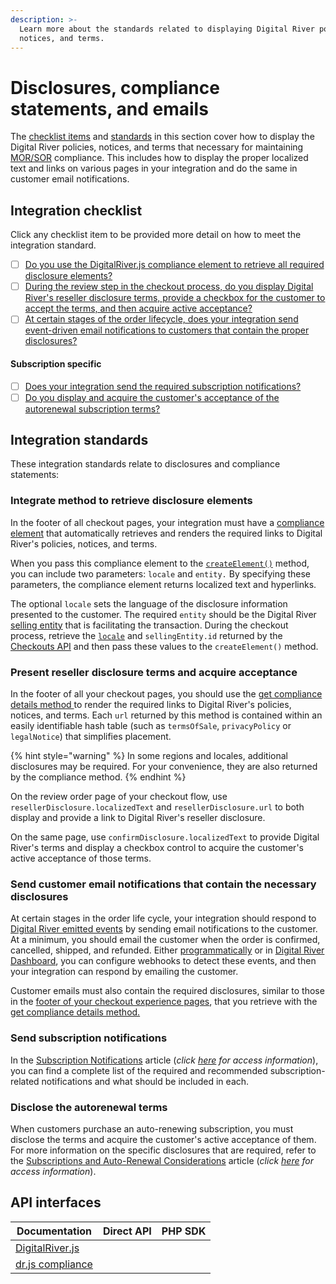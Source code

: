 ```yaml
---
description: >-
  Learn more about the standards related to displaying Digital River policies,
  notices, and terms.
---
```


# Disclosures, compliance statements, and emails

The [checklist items](disclosures-compliance-statements-and-emails.md#integration-checklist) and [standards](disclosures-compliance-statements-and-emails.md#integration-standards) in this section cover how to display the Digital River policies, notices, and terms that necessary for maintaining [MOR/SOR](../../glossary.md#merchant-of-record-seller-of-record-mor-sor) compliance. This includes how to display the proper localized text and links on various pages in your integration and do the same in customer email notifications.

## Integration checklist

Click any checklist item to be provided more detail on how to meet the integration standard.

* [ ] [Do you use the DigitalRiver.js compliance element to retrieve all required disclosure elements?](disclosures-compliance-statements-and-emails.md#integrate-method-to-retrieve-disclosure-elements)
* [ ] [During the review step in the checkout process, do you display Digital River's reseller disclosure terms, provide a checkbox for the customer to accept the terms, and then acquire active acceptance?](disclosures-compliance-statements-and-emails.md#present-reseller-disclosure-terms-and-acquire-acceptance)
* [ ] [At certain stages of the order lifecycle, does your integration send event-driven email notifications to customers that contain the proper disclosures?](disclosures-compliance-statements-and-emails.md#send-customer-email-notifications-that-contain-the-necessary-disclosures)

#### Subscription specific

* [ ] [Does your integration send the required subscription notifications?](disclosures-compliance-statements-and-emails.md#send-subscription-notifications)
* [ ] [Do you display and acquire the customer's acceptance of the autorenewal subscription terms?](disclosures-compliance-statements-and-emails.md#disclose-the-autorenewal-terms)

## Integration standards

These integration standards relate to disclosures and compliance statements:

### Integrate method to retrieve disclosure elements

In the footer of all checkout pages, your integration must have a [compliance element](../../../developer-resources/reference/elements/compliance-elements.md) that automatically retrieves and renders the required links to Digital River's policies, notices, and terms.

When you pass this compliance element to the [`createElement()`](../../../payments/payment-integrations-1/digitalriver.js/reference/digitalriver-object.md#creating-elements) method, you can include two parameters: `locale` and `entity.` By specifying these parameters, the compliance element returns localized text and hyperlinks.

The optional `locale` sets the language of the disclosure information presented to the customer. The required `entity` should be the Digital River [selling entity](../../../integration-options/checkouts/creating-checkouts/selling-entities.md) that is facilitating the transaction. During the checkout process, retrieve the [`locale`](../../../integration-options/checkouts/creating-checkouts/designating-a-locale.md) and `sellingEntity.id` returned by the [Checkouts API](https://www.digitalriver.com/docs/digital-river-api-reference/#tag/Checkouts) and then pass these values to the `createElement()` method.

### Present reseller disclosure terms and acquire acceptance

In the footer of all your checkout pages, you should use the [get compliance details method ](../../../payments/payment-integrations-1/digitalriver.js/reference/digitalriver-object.md#digitalriver-compliance-getdetails-businessentitycode-locale)to render the required links to Digital River's policies, notices, and terms. Each `url` returned by this method is contained within an easily identifiable hash table (such as `termsOfSale`, `privacyPolicy` or `legalNotice`) that simplifies placement.

{% hint style="warning" %}
In some regions and locales, additional disclosures may be required. For your convenience, they are also returned by the compliance method.
{% endhint %}

On the review order page of your checkout flow, use `resellerDisclosure.localizedText` and `resellerDisclosure.url` to both display and provide a link to Digital River's reseller disclosure.

On the same page, use `confirmDisclosure.localizedText` to provide Digital River's terms and display a checkbox control to acquire the customer's active acceptance of those terms.

### Send customer email notifications that contain the necessary disclosures

At certain stages in the order life cycle, your integration should respond to [Digital River emitted events](../../../order-management/events-and-webhooks-1/events-1/) by sending email notifications to the customer. At a minimum, you should email the customer when the order is confirmed, cancelled, shipped, and refunded. Either [programmatically](../../../order-management/events-and-webhooks-1/webhooks/creating-a-webhook.md#create-a-webhook-programmatically) or in [Digital River Dashboard](../../../order-management/events-and-webhooks-1/webhooks/creating-a-webhook.md#create-a-webhook-from-the-dashboard), you can configure webhooks to detect these events, and then your integration can respond by emailing the customer.

Customer emails must also contain the required disclosures, similar to those in the [footer of your checkout experience pages](disclosures-compliance-statements-and-emails.md#present-reseller-disclosure-terms-and-acquire-acceptance), that you retrieve with the [get compliance details method.](../../../payments/payment-integrations-1/digitalriver.js/reference/digitalriver-object.md#digitalriver-compliance-getdetails-businessentitycode-locale)

### Send subscription notifications

In the [Subscription Notifications](https://digitalriver.service-now.com/kb?id=kb\_article\_view\&sys\_kb\_id=785fc80adbd8341046e8d6aa48961907) article (_click_ [_here_](../compliance-requirements.md#accessing-the-learning-tools) _for access information_), you can find a complete list of the required and recommended subscription-related notifications and what should be included in each.

### Disclose the autorenewal terms

When customers purchase an auto-renewing subscription, you must disclose the terms and acquire the customer's active acceptance of them. For more information on the specific disclosures that are required, refer to the [Subscriptions and Auto-Renewal Considerations](https://digitalriver.service-now.com/kb?id=kb\_article\_view\&sys\_kb\_id=23d0d88adb5c341046e8d6aa489619ae) article (_click_ [_here_](../compliance-requirements.md#accessing-the-learning-tools) _for access information_).

## API interfaces

| Documentation                                                                                                                                                              | Direct API | PHP SDK |
| -------------------------------------------------------------------------------------------------------------------------------------------------------------------------- | ---------- | ------- |
| [DigitalRiver.js](https://github.com/DigitalRiver/GitBook/blob/Digital-River-API-latest/payments/payment-integrations-1/digitalriver.js#getting-started)                   |            |         |
| [dr.js compliance](../../../payments/payment-integrations-1/digitalriver.js/reference/digitalriver-object.md#digitalriver-compliance-getdetails-businessentitycode-locale) |            |         |
